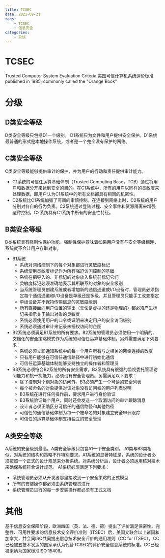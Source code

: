 ```yaml
---
title: TCSEC 
date: 2021-09-21
tags: 
    - TCSEC 
    - 信息安全
categories: 
    - 杂谈
---
```

# TCSEC

Trusted Computer System Evaluation Criteria 美国可信计算机系统评价标准 published in 1985; commonly called the "Orange Book"

# 分级

## D类安全等级

D类安全等级只包括D1一个级别。 D1系统只为文件和用户提供安全保护。D1系统最普通的形式是本地操作系统，或者是一个完全没有保护的网络。

## C类安全等级

C类安全等级能够提供审计的保护，并为用户的行动和责任提供审计能力。

-   C1系统的可信任运算基础体制（Trusted Computing Base，TCB）通过将用户和数据分开来达到安全的目的。在C1系统中，所有的用户以同样的灵敏度来处理数据，即用户认为C1系统中的所有文档都具有相同的机密性。
-   C2系统比C1系统加强了可调的审慎控制。在连接到网络上时，C2系统的用户分别对各自的行为负责。C2系统通过登陆过程、安全事件和资源隔离来增强这种控制。C2系统具有C1系统中所有的安全性特征。

## B类安全等级

B类系统具有强制性保护功能。强制性保护意味着如果用户没有与安全等级相连，系统就不会让用户存取对象。

-   B1系统
    -   系统对网络控制下的每个对象都进行灵敏度标记
    -   系统使用灵敏度标记作为所有强迫访问控制的基础
    -   系统在把导入的、非标记的对象放入系统前标记它们
    -   灵敏度标记必须准确地表示其所联系的对象的安全级别
    -   当系统管理员创建系统或者增加新的通信通道或I/O设备时，管理员必须指定每个通信通道和I/O设备是单级还是多级，并且管理员只能手工改变指定
    -   单级设备并不保持传输信息的灵敏度级别
    -   所有直接面向用户位置的输出（无论是虚拟的还是物理的）都必须产生标记来指示关于输出对象的灵敏度
    -   系统必须使用用户的口令或证明来决定用户的安全访问级别
    -   系统必须通过审计来记录未授权访问的企图
-   B2系统必须满足B1系统的所有要求。B2系统的管理员必须使用一个明确的、文档化的安全策略模式作为系统的可信任运算基础体制。另外需要满足下列要求：
    -   系统必须立即通知系统中的每一个用户所有与之相关的网络连接的改变
    -   只有用户能够在可信任通信路径中进行初始化通信
    -   可信任运算基础体制能够支持独立的操作者和管理员
-   B3系统必须符合B2系统的所有安全需求。B3系统具有很强的监视委托管理访问能力和抗干扰能力，必须设有安全管理员。另需满足以下要求：
    -   除了控制对个别对象的访问外，B3必须产生一个可读的安全列表
    -   每个被命名的对象提供对该对象没有访问权的用户列表说明
    -   B3系统在进行任何操作前，要求用户进行身份验证
    -   B3系统验证每个用户，同时还会发送一个取消访问的审计跟踪消息
    -   设计者必须正确区分可信任的通信路径和其他路径
    -   可信任的通信基础体制为每一个被命名的对象建立安全审计跟踪
    -   可信任的运算基础体制支持独立的安全管理

## A类安全等级

A系统的安全级别最高。A类安全等级只包含A1一个安全类别。 A1类与B3类相似，对系统的结构和策略不作特别要求。A1系统的显著特征是，系统的设计者必须按照一个正式的设计规范来分析系统。对系统分析后，设计者必须运用核对技术来确保系统符合设计规范。 A1系统必须满足下列要求：

-   系统管理员必须从开发者那里接收到一个安全策略的正式模型
-   所有的安装操作都必须由系统管理员进行
-   系统管理员进行的每一步安装操作都必须有正式文档

# 其他

基于信息安全保障阶段，欧洲四国（英、法、德、荷）提出了评价满足保密性、完整性、可用性要求的信息技术安全评价准则（ITSEC）后，美国又联合以上诸国和加拿大，并会同ISO共同提出信息技术安全评价的通用准则（CC for ITSEC），CC已经被五技术发达的国家承认为代替TCSEC的评价安全信息系统的标准。CC已经被采纳为国家标准ISO 15408。